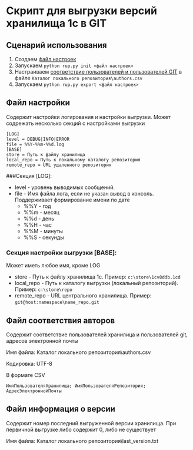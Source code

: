 # Скрипт для выгрузки версий хранилища 1с в GIT
## Сценарий использования ##
1. Создаем [файл настроек](#Файл-настройки)
2. Запускаем `python rup.py init <файл настроек>`
3. Настраиваем [соответствие пользователей и пользователей GIT](#Файл-соответствия-авторов) в файле `Каталог локального репозитория\authors.csv`
3. Запускаем `python rup.py export <файл настроек>`

## Файл настройки
Содержит настройки логирования и настройки выгрузки. Может содрежать несколько секций с настройками выгрузки
```
[LOG]
level = DEBUG|INFO|ERROR
file = %%Y-%%m-%%d.log
[BASE]
store = Путь к файлу хранилища
local_repo = Путь к локальному каталогу репозитория
remote_repo = URL удаленного репозитория
```

###Секция [LOG]:
* level - уровень выводимых сообщений. 
* file - Имя файла лога, если не указан вывод в консоль. Поддерживает формирование имени по дате
  - %%Y - год
  - %%m - месяц
  - %%d - день
  - %%H - час
  - %%M - минуты
  - %%S - секунды
### Секция настройки выгрузки [BASE]:
Может иметь любое имя, кроме LOG
* store - Путь к файлу хранилища 1с. Пример: `c:\store\1cv8ddb.1cd`
* local_repo - Путь к каталогу выгрузки (локальный репозиторий). Пример: `c:\store\repo`
* remote_repo - URL центрального хранилища. Пример: `git@host:namespace\name_repo.git`
  
## Файл соответствия авторов
Содержит соответствие пользователей хранилица и пользователей git, адресов электронной почты

Имя файла: Каталог локального репозитория\authors.csv

Кодировка: UTF-8

В формате CSV

`ИмяПользователяХранилища; ИмяПользователяРепозитория; АдресЭлектроннойПочты`

## Файл информация о версии ##
Содержит номер последний выгруженной версии хранилища. При первичной выгрузке либо содержит 0, либо не существует

Имя файла: Каталог локального репозитория\last_version.txt